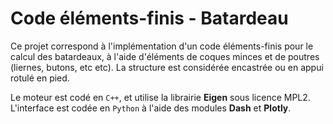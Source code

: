 # Code éléments-finis - Batardeau

Ce projet correspond à l'implémentation d'un code éléments-finis pour le calcul des batardeaux, à l'aide d'éléments de coques minces et de poutres (liernes, butons, etc etc). La structure est considérée encastrée ou en appui rotulé en pied.

Le moteur est codé en <code>C++</code>, et utilise la librairie **Eigen** sous licence MPL2. L'interface est codée en <code>Python</code> à l'aide des modules **Dash** et **Plotly**.
